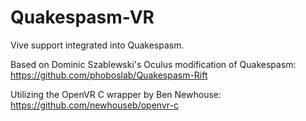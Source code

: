 # Quakespasm-VR
Vive support integrated into Quakespasm.

Based on Dominic Szablewski's Oculus modification of Quakespasm: https://github.com/phoboslab/Quakespasm-Rift

Utilizing the OpenVR C wrapper by Ben Newhouse: https://github.com/newhouseb/openvr-c
